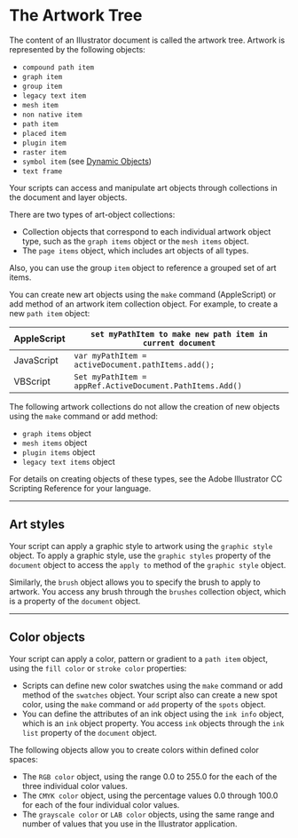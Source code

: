 <a id="objectmodel-theartworktree"></a>

# The Artwork Tree

The content of an Illustrator document is called the artwork tree. Artwork is represented by the following objects:

- `compound path item`
- `graph item`
- `group item`
- `legacy text item`
- `mesh item`
- `non native item`
- `path item`
- `placed item`
- `plugin item`
- `raster item`
- `symbol item` (see [Dynamic Objects](dynamic.md#objectmodel-dynamic))
- `text frame`

Your scripts can access and manipulate art objects through collections in the document and layer objects.

There are two types of art-object collections:

- Collection objects that correspond to each individual artwork object type, such as the `graph items` object or the `mesh items` object.
- The `page items` object, which includes art objects of all types.

Also, you can use the group `item` object to reference a grouped set of art items.

You can create new art objects using the `make` command (AppleScript) or add method of an artwork item collection object. For example, to create a new `path item` object:

| AppleScript   | `set myPathItem to make new path item in current document`   |
|---------------|--------------------------------------------------------------|
| JavaScript    | `var myPathItem = activeDocument.pathItems.add();`           |
| VBScript      | `Set myPathItem = appRef.ActiveDocument.PathItems.Add()`     |

The following artwork collections do not allow the creation of new objects using the `make` command or add method:

- `graph items` object
- `mesh items` object
- `plugin items` object
- `legacy text items` object

For details on creating objects of these types, see the Adobe lllustrator CC Scripting Reference for your language.

---

## Art styles

Your script can apply a graphic style to artwork using the `graphic style` object. To apply a graphic style, use the `graphic styles` property of the `document` object to access the `apply to` method of the `graphic style` object.

Similarly, the `brush` object allows you to specify the brush to apply to artwork. You access any brush through the `brushes` collection object, which is a property of the `document` object.

---

## Color objects

Your script can apply a color, pattern or gradient to a `path item` object, using the `fill color` or `stroke color` properties:

- Scripts can define new color swatches using the `make` command or add method of the `swatches` object. Your script also can create a new spot color, using the `make` command or `add` property of the `spots` object.
- You can define the attributes of an ink object using the `ink info` object, which is an `ink` object property. You access `ink` objects through the `ink list` property of the `document` object.

The following objects allow you to create colors within defined color spaces:

- The `RGB color` object, using the range 0.0 to 255.0 for the each of the three individual color values.
- The `CMYK color` object, using the percentage values 0.0 through 100.0 for each of the four individual color values.
- The `grayscale color` or `LAB color` objects, using the same range and number of values that you use in the Illustrator application.
